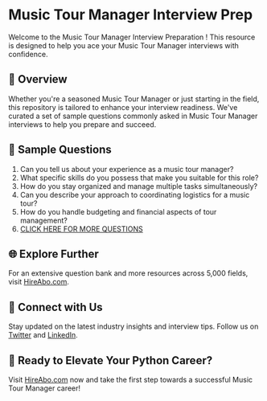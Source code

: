 # Music Tour Manager Interview Prep

Welcome to the Music Tour Manager Interview Preparation ! This resource is designed to help you ace your Music Tour Manager interviews with confidence.

## 🚀 Overview

Whether you're a seasoned Music Tour Manager or just starting in the field, this repository is tailored to enhance your interview readiness. We've curated a set of sample questions commonly asked in Music Tour Manager interviews to help you prepare and succeed.

## 📝 Sample Questions

1. Can you tell us about your experience as a music tour manager?
2. What specific skills do you possess that make you suitable for this role?
3. How do you stay organized and manage multiple tasks simultaneously?
4. Can you describe your approach to coordinating logistics for a music tour?
5. How do you handle budgeting and financial aspects of tour management?
6. [CLICK HERE FOR MORE QUESTIONS](https://hireabo.com/job/16_1_43/Music%20Tour%20Manager)

## 🌐 Explore Further

For an extensive question bank and more resources across 5,000 fields, visit [HireAbo.com](https://www.hireabo.com).

## 📱 Connect with Us

Stay updated on the latest industry insights and interview tips. Follow us on [Twitter](https://twitter.com/hireabo) and [LinkedIn](https://www.linkedin.com/in/hire-abo-3609972a8/).

## 🚀 Ready to Elevate Your Python Career?

Visit [HireAbo.com](https://www.hireabo.com) now and take the first step towards a successful Music Tour Manager career!